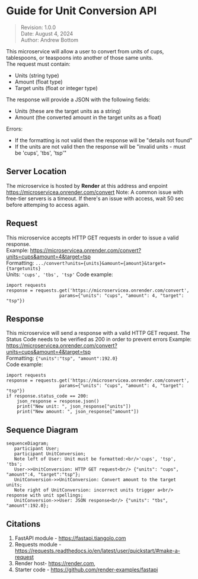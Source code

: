 # Guide for Unit Conversion API  

>Revision: 1.0.0   
>Date: August 4, 2024   
>Author: Andrew Bottom   

This microservice will allow a user to convert from units of cups, tablespoons, or teaspoons into another of those same units.    
The request must contain:  
* Units (string type)   
* Amount (float type)  
* Target units (float or integer type)   
   
The response will provide a JSON with the following fields:    
* Units (these are the target units as a string)   
* Amount (the converted amount in the target units as a float)
    
Errors:    
* If the formatting is not valid then the response will be "details not found"
* If the units are not valid then the response will be "invalid units - must be 'cups', 'tbs', 'tsp'"   
    
## Server Location   
The microservice is hosted by **Render** at this address and enpoint https://microservicea.onrender.com/convert
Note: A common issue with free-tier servers is a timeout. If there's an issue with access, wait 50 sec before attemping to access again.   

## Request    
This microservice accepts HTTP GET requests in order to issue a valid response.   
Example: https://microservicea.onrender.com/convert?units=cups&amount=4&target=tsp     
Formatting: `.../convert?units={units}&amount={amount}&target={targetunits}`   
Units: `'cups', 'tbs', 'tsp'`
Code example:   
```
import requests
response = requests.get('https://microservicea.onrender.com/convert', 
                    params={"units": "cups", "amount": 4, "target": "tsp"}) 
```

## Response   
This microservice will send a response with a valid HTTP GET request. The Status Code needs to be verified as 200 in order to prevent errors
Example: https://microservicea.onrender.com/convert?units=cups&amount=4&target=tsp     
Formatting: `{"units":"tsp", "amount":192.0}`   
Code example:   
```
import requests
response = requests.get('https://microservicea.onrender.com/convert', 
                    params={"units": "cups", "amount": 4, "target": "tsp"})
if response.status_code == 200:
    json_response = response.json()
    print("New unit: ", json_response["units"])
    print("New amount: ", json_response["amount"])
```

## Sequence Diagram   
```mermaid
sequenceDiagram;
   participant User;
   participant UnitConversion;
   Note left of User: Unit must be formatted:<br/>'cups', 'tsp', 'tbs';
   User->>UnitConversion: HTTP GET request<br/> {"units": "cups", "amount":4, "target":"tsp"};
   UnitConversion->>UnitConversion: Convert amount to the target units;
   Note right of UnitConversion: incorrect units trigger a<br/> response with unit spellings;
   UnitConversion->>User: JSON response<br/> {"units": "tbs", "amount":192.0};
```
    
## Citations
1. FastAPI module - https://fastapi.tiangolo.com
2. Requests module - https://requests.readthedocs.io/en/latest/user/quickstart/#make-a-request
3. Render host- https://render.com,
4. Starter code - https://github.com/render-examples/fastapi
